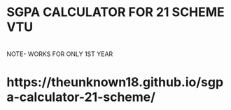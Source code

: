 <H1>SGPA CALCULATOR FOR 21 SCHEME VTU</H1><BR>
NOTE- WORKS FOR ONLY 1ST YEAR
<H1>https://theunknown18.github.io/sgpa-calculator-21-scheme/</H1>
